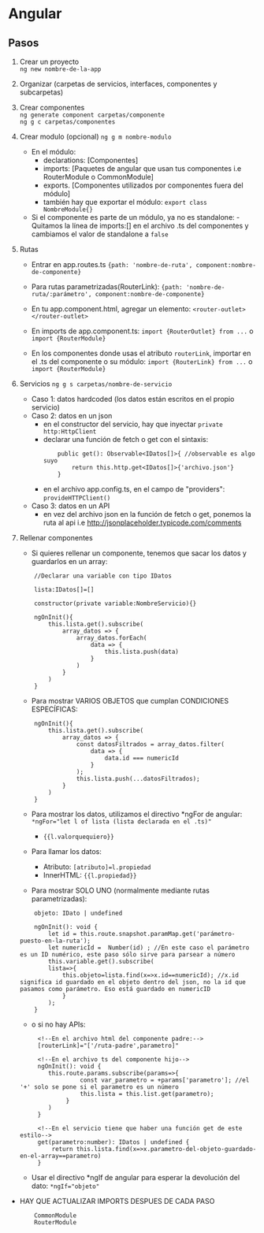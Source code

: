 # Angular

## Pasos

1. Crear un proyecto  
   `ng new nombre-de-la-app`
2. Organizar (carpetas de servicios, interfaces, componentes y subcarpetas)
3. Crear componentes  
   `ng generate component carpetas/componente`  
   `ng g c carpetas/componentes`
4. Crear modulo (opcional)
   `ng g m nombre-modulo`
   - En el módulo:
     - declarations: [Componentes]
     - imports: [Paquetes de angular que usan tus componentes i.e RouterModule o CommonModule]
     - exports. [Componentes utilizados por componentes fuera del módulo]
     - también hay que exportar el módulo: `export class NombreModule{}`
   - Si el componente es parte de un módulo, ya no es standalone:
     -Quitamos la línea de imports:[] en el archivo .ts del componentes y cambiamos el valor de standalone a `false`
5. Rutas

   - Entrar en app.routes.ts
     `{path: 'nombre-de-ruta', component:nombre-de-componente}`
   - Para rutas parametrizadas(RouterLink): `{path: 'nombre-de-ruta/:parámetro', component:nombre-de-componente}`

   - En tu app.component.html, agregar un elemento: `<router-outlet></router-outlet>`
   - En imports de app.component.ts: `import {RouterOutlet} from ...` o `import {RouterModule}`
   - En los componentes donde usas el atributo `routerLink`, importar en el .ts del componente o su módulo: `import {RouterLink} from ...` o `import {RouterModule}`

6. Servicios
   `ng g s carpetas/nombre-de-servicio`
   - Caso 1: datos hardcoded (los datos están escritos en el propio servicio)
   - Caso 2: datos en un json
     - en el constructor del servicio, hay que inyectar `private http:HttpClient`
     - declarar una función de fetch o get con el sintaxis:
       ```
           public get(): Observable<IDatos[]>{ //observable es algo suyo
               return this.http.get<IDatos[]>{'archivo.json'}
           }
       ```
     - en el archivo app.config.ts, en el campo de "providers": `provideHTTPClient()`
   - Caso 3: datos en un API
     - en vez del archivo json en la función de fetch o get, ponemos la ruta al api i.e http://jsonplaceholder.typicode.com/comments
7. Rellenar componentes

   - Si quieres rellenar un componente, tenemos que sacar los datos y guardarlos en un array:

   ```
       //Declarar una variable con tipo IDatos

       lista:IDatos[]=[]

       constructor(private variable:NombreServicio){}

       ngOnInit(){
           this.lista.get().subscribe(
               array_datos => {
                   array_datos.forEach(
                       data => {
                           this.lista.push(data)
                       }
                   )
               }
           )
       }
   ```

   - Para mostrar VARIOS OBJETOS que cumplan CONDICIONES ESPECÍFICAS:

   ```
       ngOnInit(){
           this.lista.get().subscribe(
               array_datos => {
                   const datosFiltrados = array_datos.filter(
                       data => {
                           data.id === numericId
                       }
                   );
                   this.lista.push(...datosFiltrados);
               }
           )
       }
   ```

   - Para mostrar los datos, utilizamos el directivo *ngFor de angular: `*ngFor="let l of lista (lista declarada en el .ts)"`
     - `{{l.valorquequiero}}`
   - Para llamar los datos:

     - Atributo: `[atributo]=l.propiedad`
     - InnerHTML: `{{l.propiedad}}`

   - Para mostrar SOLO UNO (normalmente mediante rutas parametrizadas):

   ```
       objeto: IDato | undefined

       ngOnInit(): void {
           let id = this.route.snapshot.paramMap.get('parámetro-puesto-en-la-ruta');
           let numericId =  Number(id) ; //En este caso el parámetro es un ID numérico, este paso sólo sirve para parsear a número
           this.variable.get().subscribe(
           lista=>{
               this.objeto=lista.find(x=>x.id==numericId); //x.id significa id guardado en el objeto dentro del json, no la id que pasamos como parámetro. Eso está guardado en numericID
               }
           );
       }
   ```

   - o si no hay APIs:

   ```
        <!--En el archivo html del componente padre:-->
        [routerLink]="['/ruta-padre',parametro]"

        <!--En el archivo ts del componente hijo-->
        ngOnInit(): void {
           this.route.params.subscribe(params=>{
                    const var_parametro = +params['parametro']; //el '+' solo se pone si el parametro es un número
                    this.lista = this.list.get(parametro);
                }
           )
        }

        <!--En el servicio tiene que haber una función get de este estilo-->
        get(parametro:number): IDatos | undefined {
            return this.lista.find(x=>x.parametro-del-objeto-guardado-en-el-array==parametro)
        }
   ```

   - Usar el directivo *ngIf de angular para esperar la devolución del dato: `*ngIf="objeto"`

- HAY QUE ACTUALIZAR IMPORTS DESPUES DE CADA PASO
  ```
      CommonModule
      RouterModule
  ```
